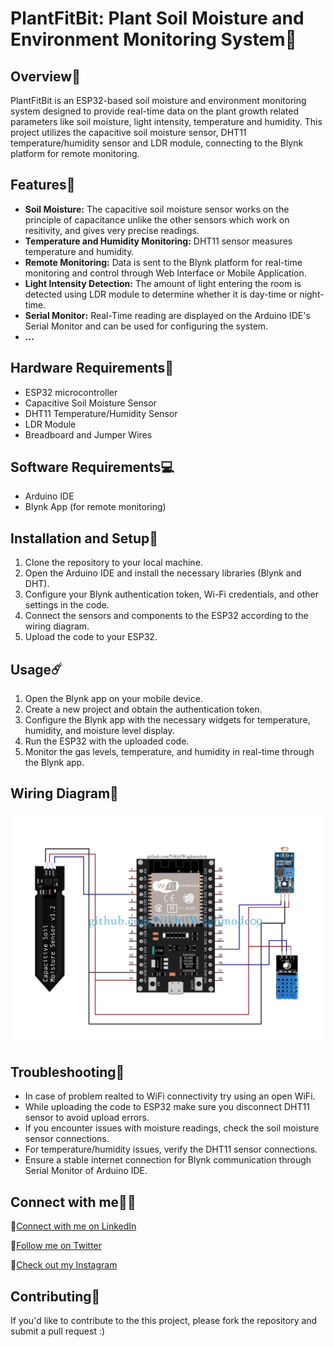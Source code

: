 # PlantFitBit: Plant Soil Moisture and Environment Monitoring System🌱

## Overview🌟

PlantFitBit is an ESP32-based soil moisture and environment monitoring system designed to provide real-time data on the plant growth related parameters like soil moisture, light intensity, temperature and humidity. This project utilizes the capacitive soil moisture sensor, DHT11 temperature/humidity sensor and LDR module, connecting to the Blynk platform for remote monitoring.

## Features🚨

- **Soil Moisture:** The capacitive soil moisture sensor works on the principle of capacitance unlike the other sensors which work on resitivity, and gives very precise readings.
- **Temperature and Humidity Monitoring:** DHT11 sensor measures temperature and humidity.
- **Remote Monitoring:** Data is sent to the Blynk platform for real-time monitoring and control through Web Interface or Mobile Application.
- **Light Intensity Detection:** The amount of light entering the room is detected using LDR module to determine whether it is day-time or night-time.
- **Serial Monitor:** Real-Time reading are displayed on the Arduino IDE's Serial Monitor and can be used for configuring the system.
- **...**

## Hardware Requirements🔨

- ESP32 microcontroller
- Capacitive Soil Moisture Sensor
- DHT11 Temperature/Humidity Sensor
- LDR Module
- Breadboard and Jumper Wires

## Software Requirements💻

- Arduino IDE
- Blynk App (for remote monitoring)

## Installation and Setup🚀

1. Clone the repository to your local machine.
2. Open the Arduino IDE and install the necessary libraries (Blynk and DHT).
3. Configure your Blynk authentication token, Wi-Fi credentials, and other settings in the code.
4. Connect the sensors and components to the ESP32 according to the wiring diagram.
5. Upload the code to your ESP32.

## Usage☄️

1. Open the Blynk app on your mobile device.
2. Create a new project and obtain the authentication token.
3. Configure the Blynk app with the necessary widgets for temperature, humidity, and moisture level display.
4. Run the ESP32 with the uploaded code.
5. Monitor the gas levels, temperature, and humidity in real-time through the Blynk app.

## Wiring Diagram🔌

![Wiring Diagram](https://github.com/NikhilWaghmode09/Plant-Environment-Monitoring-System/blob/7ee0653dc717d612eae6bd4f7df4bab148dbe6f1/Final%20Circuit%20Fig%20(1).jpg)

## Troubleshooting🛑

- In case of problem realted to WiFi connectivity try using an open WiFi.
- While uploading the code to ESP32 make sure you disconnect DHT11 sensor to avoid upload errors.
- If you encounter issues with moisture readings, check the soil moisture sensor connections.
- For temperature/humidity issues, verify the DHT11 sensor connections.
- Ensure a stable internet connection for Blynk communication through Serial Monitor of Arduino IDE.

## Connect with me👨‍💻

:rocket:[Connect with me on LinkedIn](https://www.linkedin.com/in/nikhil-waghmode-b182b6208/)

:rocket:[Follow me on Twitter](https://twitter.com/NikhilWaghmode_)

:rocket:[Check out my Instagram](https://www.instagram.com/nikhilwaghmode._/?igshid=YmMyMTA2M2Y%3D)

## Contributing🐛

If you'd like to contribute to the this project, please fork the repository and submit a pull request :)
